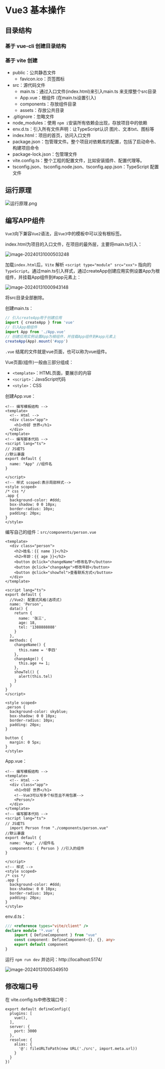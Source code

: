 # Vue3 基本操作

## 目录结构

### 基于 vue-cli 创建目录结构

### 基于 vite 创建

- public：公共静态文件
  - favicon.ico：页签图标
- src：源代码文件
  - main.ts：通过入口文件(index.html)来引入main.ts 来支撑整个src目录
  - App.vue：根组件 (在main.ts设置引入)
  - components：存放组件目录
  - assets：存放公共目录
- .gitignore：忽略文件
- node_modules：使用 `npm i`安装所有依赖会出现，存放项目中的依赖
- env.d.ts：引入所有文件声明：让TypeScript认识 图片、文本txt、图标等
- index.html：项目的首页，访问入口文件
- package.json：包管理文件。整个项目对依赖库的配置，包括了启动命令、构建项目命令
- package-lock.json：包管理文件
- vite.config.ts：整个工程的配置文件，比如安装插件、配置代理等。
- tsconfig.json、tsconfig.node.json、tsconfig.app.json：TypeScript 配置文件

## 运行原理

![运行原理.png](https://cdn.jsdelivr.net/gh/letengzz/tc2/img202406202049756.png)

## 编写APP组件

`Vue3`向下兼容`Vue2`语法，且`Vue3`中的模板中可以没有根标签。

index.html为项目的入口文件，在项目的最外层，主要将main.ts引入：

![image-20240131000503248](https://cdn.jsdelivr.net/gh/letengzz/tc2/img202401310005377.png)

加载`index.html`后，`Vite` 解析 `<script type="module" src="xxx">` 指向的`TypeScript`。通过main.ts引入样式，通过createApp创建应用实例设置App为根组件，并挂载App组件到#app元素上：

![image-20240131000943148](https://cdn.jsdelivr.net/gh/letengzz/tc2/img202402052208664.png)

将src目录全部删除。

创建main.ts：

```typescript
// 引入createApp用于创建应用
import { createApp } from 'vue'
// 引入App根组件
import App from './App.vue'
// 创建应用实例设置App为根组件，并挂载App组件到#app元素上
createApp(App).mount('#app')
```

`.vue` 结尾的文件就是vue页面，也可以称为vue组件。

Vue页面(组件)一般由三部分组成：

- `<template>`：HTML页面，要展示的内容
- `<script>`：JavaScript代码
- `<style>`：CSS

创建App.vue：

```vue
<!-- 编写模板结构 -->
<template>
  <!-- Html -->
  <div class="app">
    <h1>你好 世界</h1>
  </div>
</template>
<!-- 编写脚本代码 -->
<script lang="ts">
// JS或TS
//默认暴露
export default {
  name: "App" //组件名
}

</script>
<!-- 样式 scoped:表示局部样式-->
<style scoped>
/* css */
.app {
  background-color: #ddd;
  box-shadow: 0 0 10px;
  border-radius: 10px;
  padding: 20px;
}
</style>
```

编写自己的组件：`src/components/person.vue`

```vue
<template>
  <div class="person">
    <h2>姓名：{{ name }}</h2>
    <h2>年龄：{{ age }}</h2>
    <button @click="changeName">修改名字</button>
    <button @click="changeAge">修改年龄</button>
    <button @click="showTel">查看联系方式</button>
  </div>
</template>

<script lang="ts">
export default {
  //Vue2: 配置式风格(选项式)
  name: 'Person',
  data() {
    return {
      name: '张三',
      age: 18,
      tel: '1388888888'
    }
  },
  methods: {
    changeName() {
      this.name = '李四'
    },
    changeAge() {
      this.age += 1;
    },
    showTel() {
      alert(this.tel)
    }
  }
}
</script>

<style scoped>
.person {
  background-color: skyblue;
  box-shadow: 0 0 10px;
  border-radius: 10px;
  padding: 20px;
}

button {
  margin: 0 5px;
}
</style>
```

App.vue：

```vue
<!-- 编写模板结构 -->
<template>
  <!-- Html -->
  <div class="app">
    <h1>你好 世界</h1>
    <!--Vue3可以写多个标签且不用包裹-->
    <Person/>
  </div>
</template>
<!-- 编写脚本代码 -->
<script lang="ts">
// JS或TS
  import Person from "./components/person.vue"
//默认暴露
export default {
  name: "App", //组件名
  components: { Person } //引入的组件
}

</script>
<!-- 样式 -->
<style scoped>
/* css */
.app {
  background-color: #ddd;
  box-shadow: 0 0 10px;
  border-radius: 10px;
  padding: 20px;
}
</style>
```

env.d.ts：

```typescript
/// <reference types="vite/client" />
declare module '*.vue' {
    import { DefineComponent } from "vue"
    const component: DefineComponent<{}, {}, any>
    export default component
}
```

运行 `npm run dev` 并访问：http://localhost:5174/

![image-20240131005349510](https://cdn.jsdelivr.net/gh/letengzz/tc2/img202401310053711.png)

## 修改端口号

在 vite.config.ts中修改端口号：

```
export default defineConfig({
  plugins: [
    vue(),
  ],
  server: {
    port: 3000
  },
  resolve: {
    alias: {
      '@': fileURLToPath(new URL('./src', import.meta.url))
    }
  }
})
```

